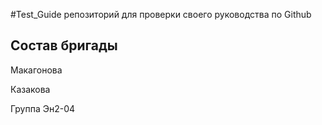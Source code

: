 #Test_Guide
репозиторий для проверки своего руководства по Github

## Состав бригады
Макагонова

Казакова

Группа Эн2-04
